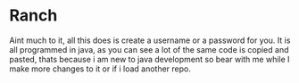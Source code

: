 # Ranch

Aint much to it, all this does is create a username or a password for you. It is all programmed in java, as you can see a lot of the same code is copied and pasted, thats because i am new to java development so bear with me while I make more changes to it or if i load another repo.
